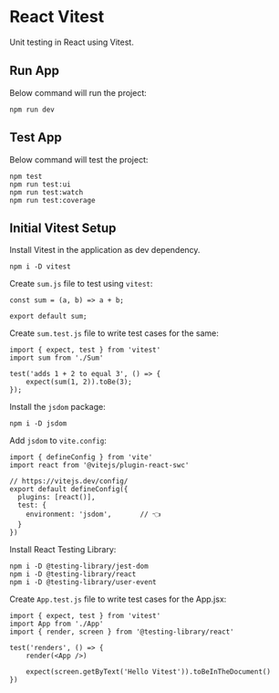 # React Vitest

Unit testing in React using Vitest.

## Run App

Below command will run the project:

```
npm run dev
```

## Test App

Below command will test the project:

```
npm test
npm run test:ui
npm run test:watch
npm run test:coverage
```

## Initial Vitest Setup

Install Vitest in the application as dev dependency.

```
npm i -D vitest
```

Create `sum.js` file to test using `vitest`:

```
const sum = (a, b) => a + b;

export default sum;
```

Create `sum.test.js` file to write test cases for the same:

```
import { expect, test } from 'vitest'
import sum from './Sum'

test('adds 1 + 2 to equal 3', () => {
    expect(sum(1, 2)).toBe(3);
});
```

Install the `jsdom` package:

```
npm i -D jsdom
```

Add `jsdom` to `vite.config`:

```
import { defineConfig } from 'vite'
import react from '@vitejs/plugin-react-swc'

// https://vitejs.dev/config/
export default defineConfig({
  plugins: [react()],
  test: {
    environment: 'jsdom',       // 👈
  }
})
```

Install React Testing Library:

```
npm i -D @testing-library/jest-dom
npm i -D @testing-library/react
npm i -D @testing-library/user-event
```

Create `App.test.js` file to write test cases for the App.jsx:

```
import { expect, test } from 'vitest'
import App from './App'
import { render, screen } from '@testing-library/react'

test('renders', () => {
    render(<App />)

    expect(screen.getByText('Hello Vitest')).toBeInTheDocument()
})
```
